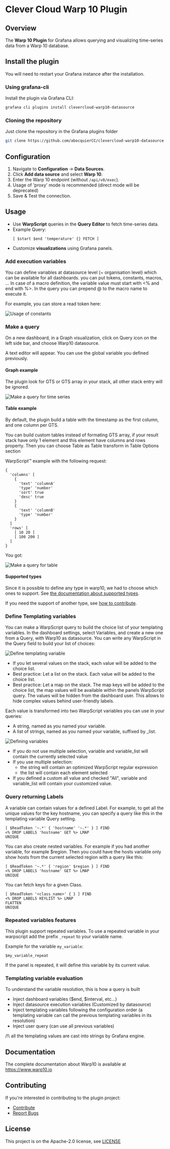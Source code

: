 # Clever Cloud Warp 10 Plugin

## Overview

The **Warp 10 Plugin** for Grafana allows querying and visualizing time-series data from a Warp 10 database.

## Install the plugin

You will need to restart your Grafana instance after the installation.

### Using grafana-cli

Install the plugin via Grafana CLI:

```bash
grafana cli plugins install clevercloud-warp10-datasource
```

### Cloning the repository

Just clone the repository in the Grafana plugins folder

```bash
git clone https://github.com/abocquierCC/clevercloud-warp10-datasource.git
```

## Configuration

1. Navigate to **Configuration** → **Data Sources**.
2. Click **Add data source** and select **Warp 10**.
3. Enter the Warp 10 endpoint (without `/api/v0/exec`).
4. Usage of 'proxy' mode is recommended (direct mode will be deprecated)
5. Save & Test the connection.

## Usage

- Use **WarpScript** queries in the **Query Editor** to fetch time-series data.
- Example Query:
  ```warpscript
  [ $start $end 'temperature' {} FETCH ]
  ```
- Customize **visualizations** using Grafana panels.

### Add execution variables

You can define variables at datasource level (~ organisation level) which can be available for all dashboards. you can
put tokens, constants, macros, ... In case of a macro definition, the variable value must start with <% and end with %>.
In the query you can prepend @ to the macro name to execute it.

For example, you can store a read token here:

![Usage of constants](/src/assets/readme/readme-const-usage.png)

### Make a query

On a new dashboard, in a Graph visualization, click on Query icon on the left side bar, and choose Warp10 datasource.

A text editor will appear. You can use the global variable you defined previously.

#### Graph example

The plugin look for GTS or GTS array in your stack, all other stack entry will be ignored.

![Make a query for time series](/src/assets/readme/readme-request-usage.png)

#### Table example

By default, the plugin build a table with the timestamp as the first column, and one column per GTS.

You can build custom tables instead of formating GTS array, if your result stack have only 1 element and this element
have columns and rows property. Then you can choose Table as Table transform in Table Options section

WarpScript™ example with the following request:

```
{
  'columns' [
    {
      'text' 'columnA'
      'type' 'number'
      'sort' true
      'desc' true
    }
    {
      'text' 'columnB'
      'type' 'number'
    }
  ]
  'rows' [
    [ 10 20 ]
    [ 100 200 ]
  ]
}
```

You got:

![Make a query for table](/src/assets/readme/readme-table-usage.png)

#### Supported types

Since it is possible to define any type in warp10, we had to choose which ones to support. See [the documentation about supported types](./doc/warp10-supported-types.md).

If you need the support of another type, see [how to contribute](./CONTRIBUTING.md).

### Define Templating variables

You can make a WarpScript query to build the choice list of your templating variables. In the dashboard settings, select
Variables, and create a new one from a Query, with Warp10 as datasource. You can write any WarpScript in the Query field
to build your list of choices:

![Define templating variable](/src/assets/readme/readme-var-def-usage.png)

- If you let several values on the stack, each value will be added to the choice list.
- Best practice: Let a list on the stack. Each value will be added to the choice list.
- Best practice: Let a map on the stack. The map keys will be added to the choice list, the map values will be available
  within the panels WarpScript query. The values will be hidden from the dashboard user. This allows to hide complex
  values behind user-friendly labels.

Each value is transformed into two WarpScript variables you can use in your queries:

- A string, named as you named your variable.
- A list of strings, named as you named your variable, suffixed by _list.

![Defining variables](/src/assets/readme/readme-var-def-result-usage.png)

- If you do not use multiple selection, variable and variable_list will contain the currently selected value
- If you use multiple selection:
    - the string will contain an optimized WarpScript regular expression
    - the list will contain each element selected
- If you defined a custom all value and checked "All", variable and variable_list will contain your customized value.

### Query returning Labels

A variable can contain values for a defined Label. For example, to get all the unique values for the key hostname, you
can specify a query like this in the templating variable Query setting.

```warpscript
[ $ReadToken '~.*' { 'hostname' '~.*' } ] FIND
<% DROP LABELS 'hostname' GET %> LMAP
UNIQUE
```

You can also create nested variables. For example if you had another variable, for example $region. Then you could have
the hosts variable only show hosts from the current selected region with a query like this:

```warpscript
[ $ReadToken '~.*' { 'region' $region } ] FIND
<% DROP LABELS 'hostname' GET %> LMAP
UNIQUE
```

You can fetch keys for a given Class.

```warpscript
[ $ReadToken '<class_name>' { } ] FIND
<% DROP LABELS KEYLIST %> LMAP
FLATTEN
UNIQUE
```

### Repeated variables features

This plugin support repeated variables. To use a repeated variable in your warpscript add the prefix `_repeat` to your variable name.

Example for the variable `my_variable`:

```warpscript
$my_variable_repeat
```

If the panel is repeated, it will define this variable by its current value. 

### Templating variable evaluation

To understand the variable resolution, this is how a query is built

- Inject dashboard variables ($end, $interval, etc...)
- Inject datasource execution variables (Customized by datasource)
- Inject templating variables following the configuration order (a templating variable can call the previous templating
  variables in its resolution)
- Inject user query (can use all previous variables)

/!\ all the templating values are cast into strings by Grafana engine.

## Documentation

The complete documentation about Warp10 is available at https://www.warp10.io

## Contributing

If you're interested in contributing to the plugin project:

- [Contribute](https://github.com/CleverCloud/clevercloud-warp10-datasource/blob/main/CONTRIBUTING.md)
- [Report Bugs](https://github.com/CleverCloud/clevercloud-warp10-datasource/issues)

## License

This project is on the Apache-2.0 license,
see [LICENSE](https://github.com/CleverCloud/clevercloud-warp10-datasource/blob/main/LICENSE)
